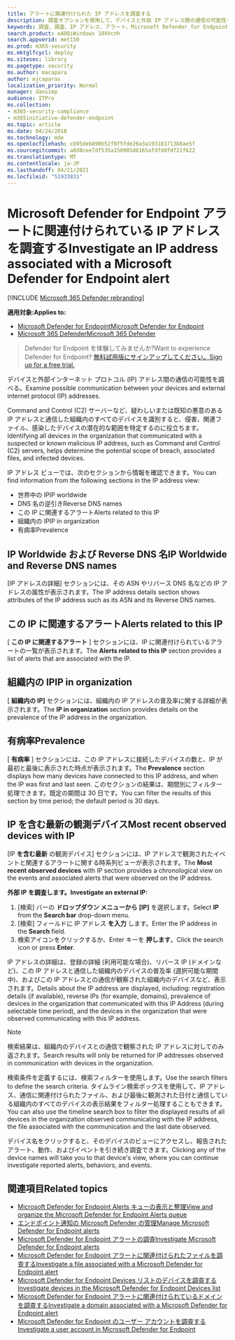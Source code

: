 ```yaml
---
title: アラートに関連付けられた IP アドレスを調査する
description: 調査オプションを使用して、デバイスと外部 IP アドレス間の通信の可能性を調べる。
keywords: 調査、調査、IP アドレス、アラート、Microsoft Defender for Endpoint、外部 IP
search.product: eADQiWindows 10XVcnh
search.appverid: met150
ms.prod: m365-security
ms.mktglfcycl: deploy
ms.sitesec: library
ms.pagetype: security
ms.author: macapara
author: mjcaparas
localization_priority: Normal
manager: dansimp
audience: ITPro
ms.collection:
- m365-security-compliance
- m365initiative-defender-endpoint
ms.topic: article
ms.date: 04/24/2018
ms.technology: mde
ms.openlocfilehash: cb95deb890b52f0f5fde26a3a193181713b8ae5f
ms.sourcegitcommit: a8d8cee7df535a150985d6165afdfddfdf21f622
ms.translationtype: MT
ms.contentlocale: ja-JP
ms.lasthandoff: 04/21/2021
ms.locfileid: "51933831"
---
```

# <a name="investigate-an-ip-address-associated-with-a-microsoft-defender-for-endpoint-alert"></a><span data-ttu-id="a27a4-104">Microsoft Defender for Endpoint アラートに関連付けられている IP アドレスを調査する</span><span class="sxs-lookup"><span data-stu-id="a27a4-104">Investigate an IP address associated with a Microsoft Defender for Endpoint alert</span></span>

[!INCLUDE [Microsoft 365 Defender rebranding](../../includes/microsoft-defender.md)]


<span data-ttu-id="a27a4-105">**適用対象:**</span><span class="sxs-lookup"><span data-stu-id="a27a4-105">**Applies to:**</span></span>
- [<span data-ttu-id="a27a4-106">Microsoft Defender for Endpoint</span><span class="sxs-lookup"><span data-stu-id="a27a4-106">Microsoft Defender for Endpoint</span></span>](https://go.microsoft.com/fwlink/p/?linkid=2154037)
- [<span data-ttu-id="a27a4-107">Microsoft 365 Defender</span><span class="sxs-lookup"><span data-stu-id="a27a4-107">Microsoft 365 Defender</span></span>](https://go.microsoft.com/fwlink/?linkid=2118804)


><span data-ttu-id="a27a4-108">Defender for Endpoint を体験してみませんか?</span><span class="sxs-lookup"><span data-stu-id="a27a4-108">Want to experience Defender for Endpoint?</span></span> [<span data-ttu-id="a27a4-109">無料試用版にサインアップしてください。</span><span class="sxs-lookup"><span data-stu-id="a27a4-109">Sign up for a free trial.</span></span>](https://www.microsoft.com/microsoft-365/windows/microsoft-defender-atp?ocid=docs-wdatp-investigateip-abovefoldlink)

<span data-ttu-id="a27a4-110">デバイスと外部インターネット プロトコル (IP) アドレス間の通信の可能性を調べる。</span><span class="sxs-lookup"><span data-stu-id="a27a4-110">Examine possible communication between your devices and external internet protocol (IP) addresses.</span></span>

<span data-ttu-id="a27a4-111">Command and Control (C2) サーバーなど、疑わしいまたは既知の悪意のある IP アドレスと通信した組織内のすべてのデバイスを識別すると、侵害、関連ファイル、感染したデバイスの潜在的な範囲を特定するのに役立ちます。</span><span class="sxs-lookup"><span data-stu-id="a27a4-111">Identifying all devices in the organization that communicated with a suspected or known malicious IP address, such as Command and Control (C2) servers, helps determine the potential scope of breach, associated files, and infected devices.</span></span>

<span data-ttu-id="a27a4-112">IP アドレス ビューでは、次のセクションから情報を確認できます。</span><span class="sxs-lookup"><span data-stu-id="a27a4-112">You can find information from the following sections in the IP address view:</span></span>

- <span data-ttu-id="a27a4-113">世界中の IP</span><span class="sxs-lookup"><span data-stu-id="a27a4-113">IP worldwide</span></span>
- <span data-ttu-id="a27a4-114">DNS 名の逆引き</span><span class="sxs-lookup"><span data-stu-id="a27a4-114">Reverse DNS names</span></span>
- <span data-ttu-id="a27a4-115">この IP に関連するアラート</span><span class="sxs-lookup"><span data-stu-id="a27a4-115">Alerts related to this IP</span></span>
- <span data-ttu-id="a27a4-116">組織内の IP</span><span class="sxs-lookup"><span data-stu-id="a27a4-116">IP in organization</span></span>
- <span data-ttu-id="a27a4-117">有病率</span><span class="sxs-lookup"><span data-stu-id="a27a4-117">Prevalence</span></span>

## <a name="ip-worldwide-and-reverse-dns-names"></a><span data-ttu-id="a27a4-118">IP Worldwide および Reverse DNS 名</span><span class="sxs-lookup"><span data-stu-id="a27a4-118">IP Worldwide and Reverse DNS names</span></span>

<span data-ttu-id="a27a4-119">[IP アドレスの詳細] セクションには、その ASN やリバース DNS 名などの IP アドレスの属性が表示されます。</span><span class="sxs-lookup"><span data-stu-id="a27a4-119">The IP address details section shows attributes of the IP address such as its ASN and its Reverse DNS names.</span></span>

## <a name="alerts-related-to-this-ip"></a><span data-ttu-id="a27a4-120">この IP に関連するアラート</span><span class="sxs-lookup"><span data-stu-id="a27a4-120">Alerts related to this IP</span></span>

<span data-ttu-id="a27a4-121">[ **この IP に関連するアラート** ] セクションには、IP に関連付けられているアラートの一覧が表示されます。</span><span class="sxs-lookup"><span data-stu-id="a27a4-121">The **Alerts related to this IP** section provides a list of alerts that are associated with the IP.</span></span>

## <a name="ip-in-organization"></a><span data-ttu-id="a27a4-122">組織内の IP</span><span class="sxs-lookup"><span data-stu-id="a27a4-122">IP in organization</span></span>

<span data-ttu-id="a27a4-123">[ **組織内の IP]** セクションには、組織内の IP アドレスの普及率に関する詳細が表示されます。</span><span class="sxs-lookup"><span data-stu-id="a27a4-123">The **IP in organization** section provides details on the prevalence of the IP address in the organization.</span></span>

## <a name="prevalence"></a><span data-ttu-id="a27a4-124">有病率</span><span class="sxs-lookup"><span data-stu-id="a27a4-124">Prevalence</span></span>

<span data-ttu-id="a27a4-125">[ **有病率** ] セクションには、この IP アドレスに接続したデバイスの数と、IP が最初と最後に表示された時点が表示されます。</span><span class="sxs-lookup"><span data-stu-id="a27a4-125">The **Prevalence** section displays how many devices have connected to this IP address, and when the IP was first and last seen.</span></span> <span data-ttu-id="a27a4-126">このセクションの結果は、期間別にフィルター処理できます。既定の期間は 30 日です。</span><span class="sxs-lookup"><span data-stu-id="a27a4-126">You can filter the results of this section by time period; the default period is 30 days.</span></span>

## <a name="most-recent-observed-devices-with-ip"></a><span data-ttu-id="a27a4-127">IP を含む最新の観測デバイス</span><span class="sxs-lookup"><span data-stu-id="a27a4-127">Most recent observed devices with IP</span></span>

<span data-ttu-id="a27a4-128">[IP **を含む最新** の観測デバイス] セクションには、IP アドレスで観測されたイベントと関連するアラートに関する時系列ビューが表示されます。</span><span class="sxs-lookup"><span data-stu-id="a27a4-128">The **Most recent observed devices** with IP section provides a chronological view on the events and associated alerts that were observed on the IP address.</span></span>

<span data-ttu-id="a27a4-129">**外部 IP を調査します。**</span><span class="sxs-lookup"><span data-stu-id="a27a4-129">**Investigate an external IP:**</span></span>

1. <span data-ttu-id="a27a4-130">[検索] バーの **ドロップダウン メニューから** **[IP]** を選択します。</span><span class="sxs-lookup"><span data-stu-id="a27a4-130">Select **IP** from the **Search bar** drop-down menu.</span></span>
2. <span data-ttu-id="a27a4-131">[検索] フィールドに IP アドレス **を入力** します。</span><span class="sxs-lookup"><span data-stu-id="a27a4-131">Enter the IP address in the **Search** field.</span></span>
3. <span data-ttu-id="a27a4-132">検索アイコンをクリックするか、Enter キーを **押します**。</span><span class="sxs-lookup"><span data-stu-id="a27a4-132">Click the search icon or press **Enter**.</span></span>

<span data-ttu-id="a27a4-133">IP アドレスの詳細は、登録の詳細 (利用可能な場合)、リバース IP (ドメインなど)、この IP アドレスと通信した組織内のデバイスの普及率 (選択可能な期間中)、およびこの IP アドレスとの通信が観察された組織内のデバイスなど、表示されます。</span><span class="sxs-lookup"><span data-stu-id="a27a4-133">Details about the IP address are displayed, including: registration details (if available), reverse IPs (for example, domains), prevalence of devices in the organization that communicated with this IP Address (during selectable time period), and the devices in the organization that were observed communicating with this IP address.</span></span>

> [!NOTE]
> <span data-ttu-id="a27a4-134">検索結果は、組織内のデバイスとの通信で観察された IP アドレスに対してのみ返されます。</span><span class="sxs-lookup"><span data-stu-id="a27a4-134">Search results will only be returned for IP addresses observed in communication with devices in the organization.</span></span>

<span data-ttu-id="a27a4-135">検索条件を定義するには、検索フィルターを使用します。</span><span class="sxs-lookup"><span data-stu-id="a27a4-135">Use the search filters to define the search criteria.</span></span> <span data-ttu-id="a27a4-136">タイムライン検索ボックスを使用して、IP アドレス、通信に関連付けられたファイル、および最後に観測された日付と通信している組織内のすべてのデバイスの表示結果をフィルター処理することもできます。</span><span class="sxs-lookup"><span data-stu-id="a27a4-136">You can also use the timeline search box to filter the displayed results of all devices in the organization observed communicating with the IP address, the file associated with the communication and the last date observed.</span></span>

<span data-ttu-id="a27a4-137">デバイス名をクリックすると、そのデバイスのビューにアクセスし、報告されたアラート、動作、およびイベントを引き続き調査できます。</span><span class="sxs-lookup"><span data-stu-id="a27a4-137">Clicking any of the device names will take you to that device's view, where you can continue investigate reported alerts, behaviors, and events.</span></span>

## <a name="related-topics"></a><span data-ttu-id="a27a4-138">関連項目</span><span class="sxs-lookup"><span data-stu-id="a27a4-138">Related topics</span></span>

- [<span data-ttu-id="a27a4-139">Microsoft Defender for Endpoint Alerts キューの表示と整理</span><span class="sxs-lookup"><span data-stu-id="a27a4-139">View and organize the Microsoft Defender for Endpoint Alerts queue</span></span>](alerts-queue.md)
- [<span data-ttu-id="a27a4-140">エンドポイント通知の Microsoft Defender の管理</span><span class="sxs-lookup"><span data-stu-id="a27a4-140">Manage Microsoft Defender for Endpoint alerts</span></span>](manage-alerts.md)
- [<span data-ttu-id="a27a4-141">Microsoft Defender for Endpoint アラートの調査</span><span class="sxs-lookup"><span data-stu-id="a27a4-141">Investigate Microsoft Defender for Endpoint alerts</span></span>](investigate-alerts.md)
- [<span data-ttu-id="a27a4-142">Microsoft Defender for Endpoint アラートに関連付けられたファイルを調査する</span><span class="sxs-lookup"><span data-stu-id="a27a4-142">Investigate a file associated with a Microsoft Defender for Endpoint alert</span></span>](investigate-files.md)
- [<span data-ttu-id="a27a4-143">Microsoft Defender for Endpoint Devices リストのデバイスを調査する</span><span class="sxs-lookup"><span data-stu-id="a27a4-143">Investigate devices in the Microsoft Defender for Endpoint Devices list</span></span>](investigate-machines.md)
- [<span data-ttu-id="a27a4-144">Microsoft Defender for Endpoint アラートに関連付けられているドメインを調査する</span><span class="sxs-lookup"><span data-stu-id="a27a4-144">Investigate a domain associated with a Microsoft Defender for Endpoint alert</span></span>](investigate-domain.md)
- [<span data-ttu-id="a27a4-145">Microsoft Defender for Endpoint のユーザー アカウントを調査する</span><span class="sxs-lookup"><span data-stu-id="a27a4-145">Investigate a user account in Microsoft Defender for Endpoint</span></span>](investigate-user.md)
